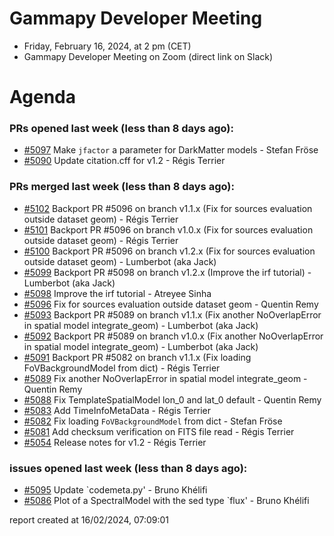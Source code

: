 # Gammapy Developer Meeting 
 * Friday, February 16, 2024, at 2 pm (CET) 
 * Gammapy Developer Meeting on Zoom (direct link on Slack) 
# Agenda

### PRs opened last week (less than 8 days ago): 
* [#5097](https://github.com/gammapy/gammapy/pull/5097) Make `jfactor` a parameter for DarkMatter models - Stefan Fröse
* [#5090](https://github.com/gammapy/gammapy/pull/5090) Update citation.cff for v1.2 - Régis Terrier

### PRs merged last week (less than 8 days ago): 
* [#5102](https://github.com/gammapy/gammapy/pull/5102) Backport PR #5096 on branch v1.1.x (Fix for sources evaluation outside dataset geom) - Régis Terrier
* [#5101](https://github.com/gammapy/gammapy/pull/5101) Backport PR #5096 on branch v1.0.x (Fix for sources evaluation outside dataset geom) - Régis Terrier
* [#5100](https://github.com/gammapy/gammapy/pull/5100) Backport PR #5096 on branch v1.2.x (Fix for sources evaluation outside dataset geom) - Lumberbot (aka Jack)
* [#5099](https://github.com/gammapy/gammapy/pull/5099) Backport PR #5098 on branch v1.2.x (Improve the irf tutorial) - Lumberbot (aka Jack)
* [#5098](https://github.com/gammapy/gammapy/pull/5098) Improve the irf tutorial - Atreyee Sinha
* [#5096](https://github.com/gammapy/gammapy/pull/5096) Fix for sources evaluation outside dataset geom - Quentin Remy
* [#5093](https://github.com/gammapy/gammapy/pull/5093) Backport PR #5089 on branch v1.1.x (Fix another NoOverlapError in spatial model integrate_geom) - Lumberbot (aka Jack)
* [#5092](https://github.com/gammapy/gammapy/pull/5092) Backport PR #5089 on branch v1.0.x (Fix another NoOverlapError in spatial model integrate_geom) - Lumberbot (aka Jack)
* [#5091](https://github.com/gammapy/gammapy/pull/5091) Backport PR #5082 on branch v1.1.x (Fix loading FoVBackgroundModel from dict) - Régis Terrier
* [#5089](https://github.com/gammapy/gammapy/pull/5089) Fix another NoOverlapError in spatial model integrate_geom - Quentin Remy
* [#5088](https://github.com/gammapy/gammapy/pull/5088) Fix TemplateSpatialModel lon_0 and lat_0 default - Quentin Remy
* [#5083](https://github.com/gammapy/gammapy/pull/5083) Add TimeInfoMetaData - Régis Terrier
* [#5082](https://github.com/gammapy/gammapy/pull/5082) Fix loading `FoVBackgroundModel` from dict - Stefan Fröse
* [#5081](https://github.com/gammapy/gammapy/pull/5081) Add checksum verification on FITS file read - Régis Terrier
* [#5054](https://github.com/gammapy/gammapy/pull/5054) Release notes for v1.2 - Régis Terrier

### issues opened last week (less than 8 days ago): 
* [#5095](https://github.com/gammapy/gammapy/issues/5095) Update `codemeta.py' - Bruno Khélifi
* [#5086](https://github.com/gammapy/gammapy/issues/5086) Plot of a SpectralModel with the sed type `flux' - Bruno Khélifi

 report created at 16/02/2024, 07:09:01